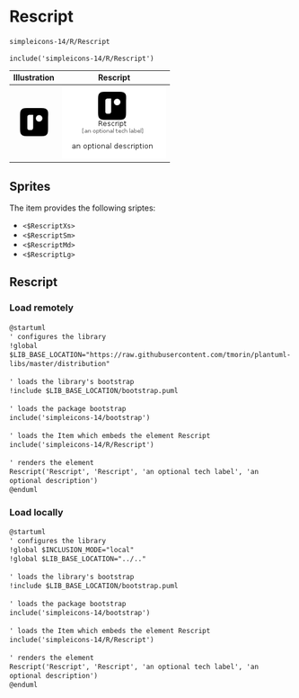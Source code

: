 # Rescript


```text
simpleicons-14/R/Rescript
```

```text
include('simpleicons-14/R/Rescript')
```



| Illustration | Rescript |
| :---: | :---: |
| ![illustration for Illustration](../../simpleicons-14/R/Rescript.png) | ![illustration for Rescript](../../simpleicons-14/R/Rescript.Local.png) |



## Sprites
The item provides the following sriptes:

- `<$RescriptXs>`
- `<$RescriptSm>`
- `<$RescriptMd>`
- `<$RescriptLg>`





## Rescript

### Load remotely
```plantuml
@startuml
' configures the library
!global $LIB_BASE_LOCATION="https://raw.githubusercontent.com/tmorin/plantuml-libs/master/distribution"

' loads the library's bootstrap
!include $LIB_BASE_LOCATION/bootstrap.puml

' loads the package bootstrap
include('simpleicons-14/bootstrap')

' loads the Item which embeds the element Rescript
include('simpleicons-14/R/Rescript')

' renders the element
Rescript('Rescript', 'Rescript', 'an optional tech label', 'an optional description')
@enduml
```

### Load locally
```plantuml
@startuml
' configures the library
!global $INCLUSION_MODE="local"
!global $LIB_BASE_LOCATION="../.."

' loads the library's bootstrap
!include $LIB_BASE_LOCATION/bootstrap.puml

' loads the package bootstrap
include('simpleicons-14/bootstrap')

' loads the Item which embeds the element Rescript
include('simpleicons-14/R/Rescript')

' renders the element
Rescript('Rescript', 'Rescript', 'an optional tech label', 'an optional description')
@enduml
```

